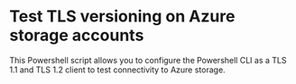 # Test TLS versioning on Azure storage accounts

This Powershell script allows you to configure the Powershell CLI as a TLS 1.1 and TLS 1.2 client
to test connectivity to Azure storage. 
